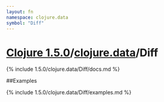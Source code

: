 ```yaml
---
layout: fn
namespace: clojure.data
symbol: "Diff"
---
```


# [Clojure 1.5.0](../../)/[clojure.data](../)/Diff

{% include 1.5.0/clojure.data/Diff/docs.md %}

##Examples

{% include 1.5.0/clojure.data/Diff/examples.md %}

